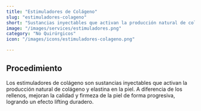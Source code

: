```yaml
---
title: "Estimuladores de Colágeno"
slug: "estimuladores-colageno"
short: "Sustancias inyectables que activan la producción natural de colágeno para mejorar la firmeza de la piel."
image: "/images/services/estimuladores.png"
category: "No Quirúrgicos"
icon: "/images/icons/estimuladores-colageno.png"

---
```

## Procedimiento
Los estimuladores de colágeno son sustancias inyectables que activan la producción natural de colágeno y elastina en la piel. A diferencia de los rellenos, mejoran la calidad y firmeza de la piel de forma progresiva, logrando un efecto lifting duradero.

